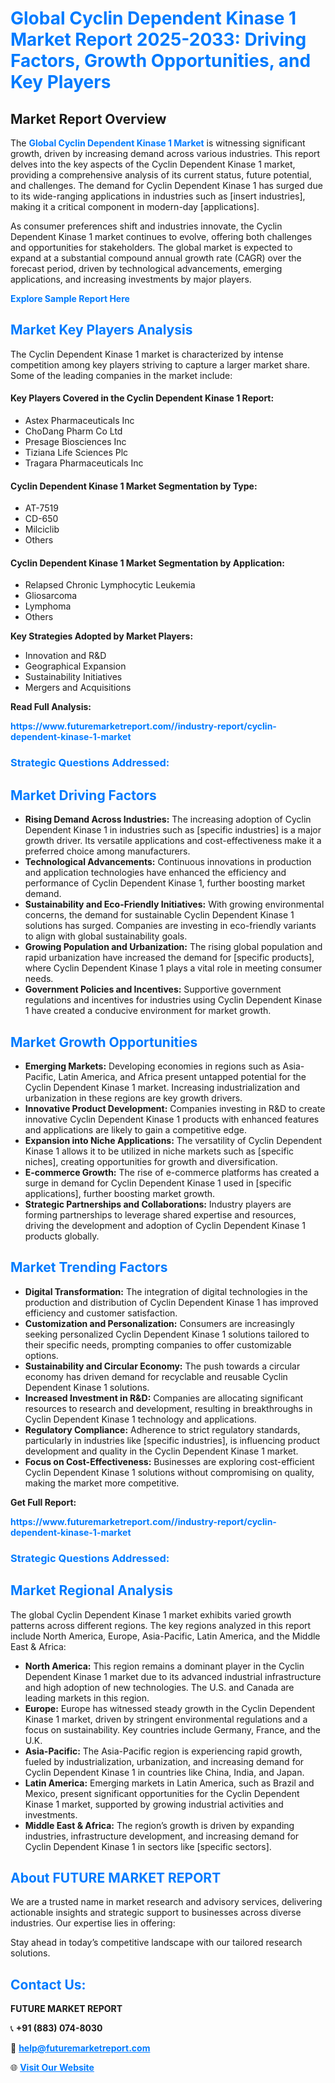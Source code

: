 <h1 style="color: #007BFF;">Global Cyclin Dependent Kinase 1 Market Report 2025-2033: Driving Factors, Growth Opportunities, and Key Players</h1>

<section id="overview">
<h2>Market Report Overview</h2>
<p>The <a href="https://www.futuremarketreport.com//industry-report/cyclin-dependent-kinase-1-market" style="color: #007BFF; text-decoration: none;"><strong>Global Cyclin Dependent Kinase 1 Market</strong></a> is witnessing significant growth, driven by increasing demand across various industries. This report delves into the key aspects of the Cyclin Dependent Kinase 1 market, providing a comprehensive analysis of its current status, future potential, and challenges. The demand for Cyclin Dependent Kinase 1 has surged due to its wide-ranging applications in industries such as [insert industries], making it a critical component in modern-day [applications].</p>
<p>As consumer preferences shift and industries innovate, the Cyclin Dependent Kinase 1 market continues to evolve, offering both challenges and opportunities for stakeholders. The global market is expected to expand at a substantial compound annual growth rate (CAGR) over the forecast period, driven by technological advancements, emerging applications, and increasing investments by major players.</p>
</section>

<section id="overview">
<p><a href="https://www.futuremarketreport.com//request-sample/reportId=54582" style="color: #007BFF; text-decoration: none;"><strong>Explore Sample Report Here</strong></a></p>
</section>

<section id="key-players">
<h2 style="color: #007BFF;">Market Key Players Analysis</h2>
<p>The Cyclin Dependent Kinase 1 market is characterized by intense competition among key players striving to capture a larger market share. Some of the leading companies in the market include:</p>
<h4>Key Players Covered in the Cyclin Dependent Kinase 1 Report:</h4>
<ul><li>Astex Pharmaceuticals Inc</li><li>ChoDang Pharm Co Ltd</li><li>Presage Biosciences Inc</li><li>Tiziana Life Sciences Plc</li><li>Tragara Pharmaceuticals Inc</li></ul>
<h4>Cyclin Dependent Kinase 1 Market Segmentation by Type:</h4>
<ul><li>AT-7519</li><li>CD-650</li><li>Milciclib</li><li>Others</li></ul>

<h4>Cyclin Dependent Kinase 1 Market Segmentation by Application:</h4>
<ul><li>Relapsed Chronic Lymphocytic Leukemia</li><li>Gliosarcoma</li><li>Lymphoma</li><li>Others</li></ul>
<p><strong>Key Strategies Adopted by Market Players:</strong></p>
<ul>
<li>Innovation and R&D</li>
<li>Geographical Expansion</li>
<li>Sustainability Initiatives</li>
<li>Mergers and Acquisitions</li>
</ul>
</section>

<section>
<p><strong>Read Full Analysis: </strong></p><a href="https://www.futuremarketreport.com//industry-report/cyclin-dependent-kinase-1-market" style="color: #007BFF; text-decoration: none;"><strong>https://www.futuremarketreport.com//industry-report/cyclin-dependent-kinase-1-market</strong></a>
<h3 style="color: #007BFF;">Strategic Questions Addressed:</h3>
</section>

<section id="driving-factors">
<h2 style="color: #007BFF;">Market Driving Factors</h2>
<ul>
<li><strong>Rising Demand Across Industries:</strong> The increasing adoption of Cyclin Dependent Kinase 1 in industries such as [specific industries] is a major growth driver. Its versatile applications and cost-effectiveness make it a preferred choice among manufacturers.</li>
<li><strong>Technological Advancements:</strong> Continuous innovations in production and application technologies have enhanced the efficiency and performance of Cyclin Dependent Kinase 1, further boosting market demand.</li>
<li><strong>Sustainability and Eco-Friendly Initiatives:</strong> With growing environmental concerns, the demand for sustainable Cyclin Dependent Kinase 1 solutions has surged. Companies are investing in eco-friendly variants to align with global sustainability goals.</li>
<li><strong>Growing Population and Urbanization:</strong> The rising global population and rapid urbanization have increased the demand for [specific products], where Cyclin Dependent Kinase 1 plays a vital role in meeting consumer needs.</li>
<li><strong>Government Policies and Incentives:</strong> Supportive government regulations and incentives for industries using Cyclin Dependent Kinase 1 have created a conducive environment for market growth.</li>
</ul>
</section>

<section id="growth-opportunities">
<h2 style="color: #007BFF;">Market Growth Opportunities</h2>
<ul>
<li><strong>Emerging Markets:</strong> Developing economies in regions such as Asia-Pacific, Latin America, and Africa present untapped potential for the Cyclin Dependent Kinase 1 market. Increasing industrialization and urbanization in these regions are key growth drivers.</li>
<li><strong>Innovative Product Development:</strong> Companies investing in R&D to create innovative Cyclin Dependent Kinase 1 products with enhanced features and applications are likely to gain a competitive edge.</li>
<li><strong>Expansion into Niche Applications:</strong> The versatility of Cyclin Dependent Kinase 1 allows it to be utilized in niche markets such as [specific niches], creating opportunities for growth and diversification.</li>
<li><strong>E-commerce Growth:</strong> The rise of e-commerce platforms has created a surge in demand for Cyclin Dependent Kinase 1 used in [specific applications], further boosting market growth.</li>
<li><strong>Strategic Partnerships and Collaborations:</strong> Industry players are forming partnerships to leverage shared expertise and resources, driving the development and adoption of Cyclin Dependent Kinase 1 products globally.</li>
</ul>
</section>

<section id="trending-factors">
<h2 style="color: #007BFF;">Market Trending Factors</h2>
<ul>
<li><strong>Digital Transformation:</strong> The integration of digital technologies in the production and distribution of Cyclin Dependent Kinase 1 has improved efficiency and customer satisfaction.</li>
<li><strong>Customization and Personalization:</strong> Consumers are increasingly seeking personalized Cyclin Dependent Kinase 1 solutions tailored to their specific needs, prompting companies to offer customizable options.</li>
<li><strong>Sustainability and Circular Economy:</strong> The push towards a circular economy has driven demand for recyclable and reusable Cyclin Dependent Kinase 1 solutions.</li>
<li><strong>Increased Investment in R&D:</strong> Companies are allocating significant resources to research and development, resulting in breakthroughs in Cyclin Dependent Kinase 1 technology and applications.</li>
<li><strong>Regulatory Compliance:</strong> Adherence to strict regulatory standards, particularly in industries like [specific industries], is influencing product development and quality in the Cyclin Dependent Kinase 1 market.</li>
<li><strong>Focus on Cost-Effectiveness:</strong> Businesses are exploring cost-efficient Cyclin Dependent Kinase 1 solutions without compromising on quality, making the market more competitive.</li>
</ul>
</section>

<section>
<p><strong>Get Full Report: </strong></p><a href="https://www.futuremarketreport.com//industry-report/cyclin-dependent-kinase-1-market" style="color: #007BFF; text-decoration: none;"><strong>https://www.futuremarketreport.com//industry-report/cyclin-dependent-kinase-1-market</strong></a>
<h3 style="color: #007BFF;">Strategic Questions Addressed:</h3>
</section>


<section id="regional-analysis">
<h2 style="color: #007BFF;">Market Regional Analysis</h2>
<p>The global Cyclin Dependent Kinase 1 market exhibits varied growth patterns across different regions. The key regions analyzed in this report include North America, Europe, Asia-Pacific, Latin America, and the Middle East & Africa:</p>
<ul>
<li><strong>North America:</strong> This region remains a dominant player in the Cyclin Dependent Kinase 1 market due to its advanced industrial infrastructure and high adoption of new technologies. The U.S. and Canada are leading markets in this region.</li>
<li><strong>Europe:</strong> Europe has witnessed steady growth in the Cyclin Dependent Kinase 1 market, driven by stringent environmental regulations and a focus on sustainability. Key countries include Germany, France, and the U.K.</li>
<li><strong>Asia-Pacific:</strong> The Asia-Pacific region is experiencing rapid growth, fueled by industrialization, urbanization, and increasing demand for Cyclin Dependent Kinase 1 in countries like China, India, and Japan.</li>
<li><strong>Latin America:</strong> Emerging markets in Latin America, such as Brazil and Mexico, present significant opportunities for the Cyclin Dependent Kinase 1 market, supported by growing industrial activities and investments.</li>
<li><strong>Middle East & Africa:</strong> The region’s growth is driven by expanding industries, infrastructure development, and increasing demand for Cyclin Dependent Kinase 1 in sectors like [specific sectors].</li>
</ul>
</section>

<footer>
<h2 style="color: #007BFF;">About FUTURE MARKET REPORT</h2>
<p>We are a trusted name in market research and advisory services, delivering actionable insights and strategic support to businesses across diverse industries. Our expertise lies in offering:</p>

<p>Stay ahead in today’s competitive landscape with our tailored research solutions.</p>

<h2 style="color: #007BFF;">Contact Us:</h2>
<p><strong>FUTURE MARKET REPORT</strong></p>
<p>📞 <strong>+91 (883) 074-8030</strong></p>
<p>📧 <strong><a href="mailto:help@futuremarketreport.com" style="color: #007BFF;">help@futuremarketreport.com</a></strong></p>
<p>🌐 <strong><a href="https://www.futuremarketreport.com/" style="color: #007BFF;">Visit Our Website</a></strong></p>
</footer>